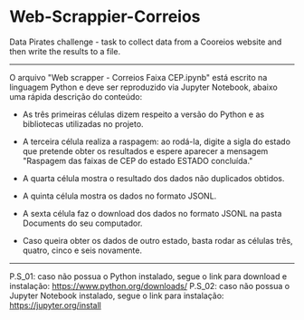 # Web-Scrappier-Correios
Data Pirates challenge - task to collect data from a Cooreios website and then write the results to a file.

------------------------------------------------------------------------------------------------------------

O arquivo "Web scrapper - Correios Faixa CEP.ipynb" está escrito na linguagem Python e deve ser reproduzido via Jupyter Notebook, abaixo uma rápida descrição do conteúdo:

* As três primeiras células dizem respeito a versão do Python e as bibliotecas utilizadas no projeto.

* A terceira célula realiza a raspagem: ao rodá-la, digite a sigla do estado que pretende obter os resultados e espere aparecer a mensagem "Raspagem das faixas de CEP do estado ESTADO concluída."

* A quarta célula mostra o resultado dos dados não duplicados obtidos.

* A quinta célula mostra os dados no formato JSONL.

* A sexta célula faz o download dos dados no formato JSONL na pasta Documents do seu computador.

* Caso queira obter os dados de outro estado, basta rodar as células três, quatro, cinco e seis novamente.

------------------------------------------------------------------------------------------------------------

P.S_01: caso não possua o Python instalado, segue o link para download e instalação: https://www.python.org/downloads/
P.S_02: caso não possua o Jupyter Notebook instalado, segue o link para instalação: https://jupyter.org/install
